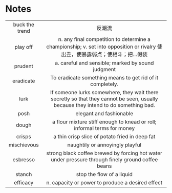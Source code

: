 # Notes

|                |                                                                                                                                    |
| :----:         | :----:                                                                                                                             |
| buck the trend | 反潮流                                                                                                                             |
| play off       | n. any final competition to determine a championship; v. set into opposition or rivalry 使出丑，使暴露弱点；使相斗；把…假装        |
| prudent        | a. careful and sensible; marked by sound judgment                                                                                  |
| eradicate      | To eradicate something means to get rid of it completely.                                                                          |
| lurk           | If someone lurks somewhere, they wait there secretly so that they cannot be seen, usually because they intend to do something bad. |
| posh           | elegant and fashionable                                                                                                            |
| dough          | a flour mixture stiff enough to knead or roll; informal terms for money                                                            |
| crisps         | a thin crisp slice of potato fried in deep fat                                                                                     |
| mischievous    | naughtily or annoyingly playful                                                                                                    |
| esbresso       | strong black coffee brewed by forcing hot water under pressure through finely ground coffee beans                                  |
| stanch         | stop the flow of a liquid                                                                                                          |
| efficacy       | n. capacity or power to produce a desired effect                                                                                   |
